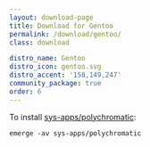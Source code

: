 ```yaml
---
layout: download-page
title: Download for Gentoo
permalink: /download/gentoo/
class: download

distro_name: Gentoo
distro_icon: gentoo.svg
distro_accent: '158,149,247'
community_package: true
order: 6
---
```


To install [sys-apps/polychromatic]:

```shell
emerge -av sys-apps/polychromatic
```

[sys-apps/polychromatic]: https://packages.gentoo.org/packages/sys-apps/polychromatic
